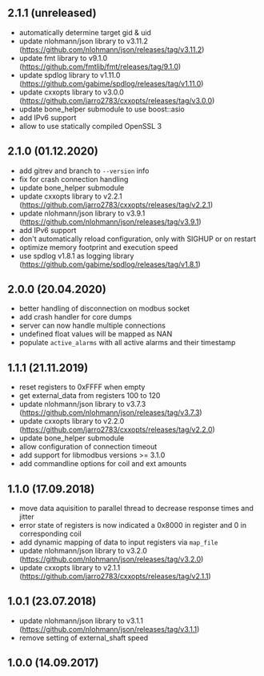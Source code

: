 ## 2.1.1 (unreleased)
- automatically determine target gid & uid
- update nlohmann/json library to v3.11.2 (https://github.com/nlohmann/json/releases/tag/v3.11.2)
- update fmt library to v9.1.0 (https://github.com/fmtlib/fmt/releases/tag/9.1.0)
- update spdlog library to v1.11.0 (https://github.com/gabime/spdlog/releases/tag/v1.11.0)
- update cxxopts library to v3.0.0 (https://github.com/jarro2783/cxxopts/releases/tag/v3.0.0)
- update bone_helper submodule to use boost::asio
- add IPv6 support
- allow to use statically compiled OpenSSL 3

## 2.1.0 (01.12.2020)
- add gitrev and branch to `--version` info
- fix for crash connection handling
- update bone_helper submodule
- update cxxopts library to v2.2.1 (https://github.com/jarro2783/cxxopts/releases/tag/v2.2.1)
- update nlohmann/json library to v3.9.1 (https://github.com/nlohmann/json/releases/tag/v3.9.1)
- add IPv6 support
- don't automatically reload configuration, only with SIGHUP or on restart
- optimize memory footprint and execution speed
- use spdlog v1.8.1 as logging library (https://github.com/gabime/spdlog/releases/tag/v1.8.1)

## 2.0.0 (20.04.2020)
- better handling of disconnection on modbus socket
- add crash handler for core dumps
- server can now handle multiple connections
- undefined float values will be mapped as NAN
- populate `active_alarms` with all active alarms and their timestamp

## 1.1.1 (21.11.2019)
- reset registers to 0xFFFF when empty
- get external_data from registers 100 to 120
- update nlohmann/json library to v3.7.3 (https://github.com/nlohmann/json/releases/tag/v3.7.3)
- update cxxopts library to v2.2.0 (https://github.com/jarro2783/cxxopts/releases/tag/v2.2.0)
- update bone_helper submodule
- allow configuration of connection timeout
- add support for libmodbus versions >= 3.1.0
- add commandline options for coil and ext amounts

## 1.1.0 (17.09.2018)
- move data aquisition to parallel thread to decrease response times and jitter
- error state of registers is now indicated a 0x8000 in register and 0 in corresponding coil
- add dynamic mapping of data to input registers via `map_file`
- update nlohmann/json library to v3.2.0 (https://github.com/nlohmann/json/releases/tag/v3.2.0)
- update cxxopts library to v2.1.1 (https://github.com/jarro2783/cxxopts/releases/tag/v2.1.1)

## 1.0.1 (23.07.2018)
- update nlohmann/json library to v3.1.1 (https://github.com/nlohmann/json/releases/tag/v3.1.1)
- remove setting of external_shaft speed

## 1.0.0 (14.09.2017)
